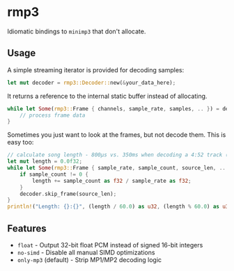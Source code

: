 # rmp3
Idiomatic bindings to `minimp3` that don't allocate.

## Usage
A simple streaming iterator is provided for decoding samples:
```rust
let mut decoder = rmp3::Decoder::new(&your_data_here);
```
It returns a reference to the internal static buffer instead of allocating.
```rust
while let Some(rmp3::Frame { channels, sample_rate, samples, .. }) = decoder.next_frame() {
    // process frame data
}
```

Sometimes you just want to look at the frames, but not decode them. This is easy too:
```rust
// calculate song length - 800µs vs. 350ms when decoding a 4:52 track (on a low end CPU)
let mut length = 0.0f32;
while let Some(rmp3::Frame { sample_rate, sample_count, source_len, .. }) = decoder.peek_frame() {
    if sample_count != 0 {
        length += sample_count as f32 / sample_rate as f32;
    }
    decoder.skip_frame(source_len);
}
println!("Length: {}:{}", (length / 60.0) as u32, (length % 60.0) as u32);
```
## Features
- `float` - Output 32-bit float PCM instead of signed 16-bit integers
- `no-simd` - Disable all manual SIMD optimizations
- `only-mp3` (default) - Strip MP1/MP2 decoding logic
